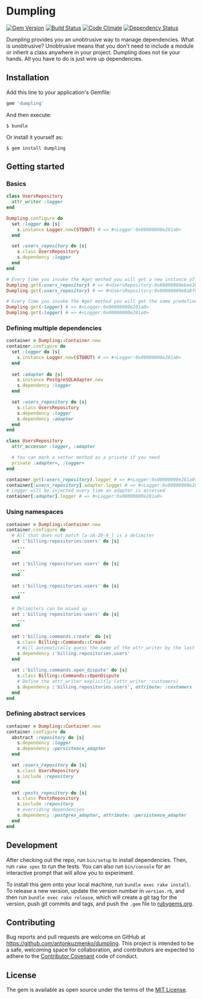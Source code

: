 [gem]: https://rubygems.org/gems/dumpling
[codeclimate]: https://codeclimate.com/github/antonkuzmenko/dumpling
[travis]: https://travis-ci.org/antonkuzmenko/dumpling
[gemnasium]: https://gemnasium.com/antonkuzmenko/dumpling

# Dumpling

[![Gem Version](https://badge.fury.io/rb/dumpling.svg)][gem]
[![Build Status](https://travis-ci.org/antonkuzmenko/dumpling.svg?branch=master)][travis]
[![Code Climate](https://codeclimate.com/github/antonkuzmenko/dumpling/badges/gpa.svg)][codeclimate]
[![Dependency Status](https://gemnasium.com/antonkuzmenko/dumpling.svg)][gemnasium]

Dumpling provides you an unobtrusive way to manage dependencies.
What is unobtrusive? Unobtrusive means that you don't need to include a module or inherit a class anywhere in your project.
Dumpling does not tie your hands. All you have to do is just wire up dependencies.

## Installation

Add this line to your application's Gemfile:

```ruby
gem 'dumpling'
```

And then execute:

    $ bundle

Or install it yourself as:

    $ gem install dumpling

## Getting started

### Basics

```ruby
class UsersRepository
  attr_writer :logger
end

Dumpling.configure do
  set :logger do |s|
    s.instance Logger.new(STDOUT) # => #<Logger:0x00000000e281a0>
  end

  set :users_repository do |s|
    s.class UsersRepository
    s.dependency :logger
  end
end

# Every time you invoke the #get method you will get a new instance of the #class
Dumpling.get(:users_repository) # => #<UsersRepository:0x00000000ebee20>
Dumpling.get(:users_repository) # => #<UsersRepository:0x00000000e8a8f0>

# Every time you invoke the #get method you will get the same predefined #instance
Dumpling.get(:logger) # => #<Logger:0x00000000e281a0>
Dumpling.get(:logger) # => #<Logger:0x00000000e281a0>
```

### Defining multiple dependencies

```ruby
container = Dumpling::Container.new
container.configure do
  set :logger do |s|
    s.instance Logger.new(STDOUT) # => #<Logger:0x00000000e281a0>
  end
  
  set :adapter do |s|
    s.instance PostgreSQLAdapter.new
    s.dependency :logger
  end

  set :users_repository do |s|
    s.class UsersRepository
    s.dependency :logger
    s.dependency :adapter
  end
end

class UsersRepository
  attr_accessor :logger, :adapter

  # You can mark a setter method as a private if you need
  private :adapter=, :logger=
end

container.get(:users_repository).logger # => #<Logger:0x00000000e281a0>
container[:users_repository].adapter.logger # => #<Logger:0x00000000e281a0>
# Logger will be injected every time an adapter is accessed
container[:adapter].logger # => #<Logger:0x00000000e281a0>
```

### Using namespaces

```ruby
container = Dumpling::Container.new
container.configure do
  # All that does not match [a-zA-Z0-9_] is a delimiter
  set :'billing:repositories:users' do |s|
    ...
  end
  
  set :'billing repositories users' do |s|
    ...
  end
  
  set :'billing.repositories.users' do |s|
    ...
  end
  
  # Delimiters can be mixed up
  set :'billing repositories-users' do |s|
    ...
  end
  
  set :'billing.commands.create' do |s|
    s.class Billing::Commands::Create
    # Will automatically guess the name of the attr_writer by the last word (attr_writer :users)
    s.dependency :'billing.repositories.users'
  end
  
  set :'billing.commands.open_dispute' do |s|
    s.class Billing::Commands::OpenDispute
    # Define the attr_writer explicitly (attr_writer :customers)
    s.dependency :'billing.repositories.users', attribute: :customers
  end
end
```

### Defining abstract services

```ruby
container = Dumpling::Container.new
container.configure do
  abstract :repository do |s|
    s.dependency :logger
    s.dependency :persistence_adapter
  end

  set :users_repository do |s|
    s.class UsersRepository
    s.include :repository
  end

  set :posts_repository do |s|
    s.class PostsRepository
    s.include :repository
    # overriding dependencies
    s.dependency :postgres_adapter, attribute: :persistence_adapter
  end
end
```

## Development

After checking out the repo, run `bin/setup` to install dependencies. Then, run `rake spec` to run the tests. You can also run `bin/console` for an interactive prompt that will allow you to experiment.

To install this gem onto your local machine, run `bundle exec rake install`. To release a new version, update the version number in `version.rb`, and then run `bundle exec rake release`, which will create a git tag for the version, push git commits and tags, and push the `.gem` file to [rubygems.org](https://rubygems.org).

## Contributing

Bug reports and pull requests are welcome on GitHub at https://github.com/antonkuzmenko/dumpling. This project is intended to be a safe, welcoming space for collaboration, and contributors are expected to adhere to the [Contributor Covenant](http://contributor-covenant.org) code of conduct.


## License

The gem is available as open source under the terms of the [MIT License](http://opensource.org/licenses/MIT).

